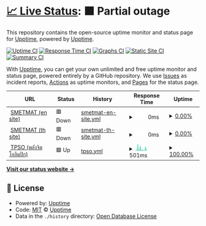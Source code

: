 # [📈 Live Status](https://smetmat.github.io/monitor-system/): <!--live status--> **🟧 Partial outage**

This repository contains the open-source uptime monitor and status page for [Upptime](https://upptime.js.org), powered by [Upptime](https://github.com/upptime/upptime).

[![Uptime CI](https://github.com/SMETMAT/uptime/workflows/Uptime%20CI/badge.svg)](https://github.com/SMETMAT/uptime/actions?query=workflow%3A%22Uptime+CI%22)
[![Response Time CI](https://github.com/SMETMAT/uptime/workflows/Response%20Time%20CI/badge.svg)](https://github.com/SMETMAT/uptime/actions?query=workflow%3A%22Response+Time+CI%22)
[![Graphs CI](https://github.com/SMETMAT/uptime/workflows/Graphs%20CI/badge.svg)](https://github.com/SMETMAT/uptime/actions?query=workflow%3A%22Graphs+CI%22)
[![Static Site CI](https://github.com/SMETMAT/uptime/workflows/Static%20Site%20CI/badge.svg)](https://github.com/SMETMAT/uptime/actions?query=workflow%3A%22Static+Site+CI%22)
[![Summary CI](https://github.com/SMETMAT/uptime/workflows/Summary%20CI/badge.svg)](https://github.com/SMETMAT/uptime/actions?query=workflow%3A%22Summary+CI%22)

With [Upptime](https://upptime.js.org), you can get your own unlimited and free uptime monitor and status page, powered entirely by a GitHub repository. We use [Issues](https://github.com/upptime/upptime/issues) as incident reports, [Actions](https://github.com/SMETMAT/uptime/actions) as uptime monitors, and [Pages](https://upptime.github.io/upptime) for the status page.

<!--start: status pages-->
<!-- This summary is generated by Upptime (https://github.com/upptime/upptime) -->
<!-- Do not edit this manually, your changes will be overwritten -->
<!-- prettier-ignore -->
| URL | Status | History | Response Time | Uptime |
| --- | ------ | ------- | ------------- | ------ |
| <img alt="" src="https://favicons.githubusercontent.com/www.smetmat.cf" height="13"> [SMETMAT (en site)](https://www.smetmat.cf) | 🟥 Down | [smetmat-en-site.yml](https://github.com/SMETMAT/monitor-system/commits/HEAD/history/smetmat-en-site.yml) | <details><summary><img alt="Response time graph" src="./graphs/smetmat-en-site/response-time-week.png" height="20"> 0ms</summary><br><a href="https://monitor.smetmat.cf/history/smetmat-en-site"><img alt="Response time 0" src="https://img.shields.io/endpoint?url=https%3A%2F%2Fraw.githubusercontent.com%2FSMETMAT%2Fmonitor-system%2FHEAD%2Fapi%2Fsmetmat-en-site%2Fresponse-time.json"></a><br><a href="https://monitor.smetmat.cf/history/smetmat-en-site"><img alt="24-hour response time 0" src="https://img.shields.io/endpoint?url=https%3A%2F%2Fraw.githubusercontent.com%2FSMETMAT%2Fmonitor-system%2FHEAD%2Fapi%2Fsmetmat-en-site%2Fresponse-time-day.json"></a><br><a href="https://monitor.smetmat.cf/history/smetmat-en-site"><img alt="7-day response time 0" src="https://img.shields.io/endpoint?url=https%3A%2F%2Fraw.githubusercontent.com%2FSMETMAT%2Fmonitor-system%2FHEAD%2Fapi%2Fsmetmat-en-site%2Fresponse-time-week.json"></a><br><a href="https://monitor.smetmat.cf/history/smetmat-en-site"><img alt="30-day response time 0" src="https://img.shields.io/endpoint?url=https%3A%2F%2Fraw.githubusercontent.com%2FSMETMAT%2Fmonitor-system%2FHEAD%2Fapi%2Fsmetmat-en-site%2Fresponse-time-month.json"></a><br><a href="https://monitor.smetmat.cf/history/smetmat-en-site"><img alt="1-year response time 0" src="https://img.shields.io/endpoint?url=https%3A%2F%2Fraw.githubusercontent.com%2FSMETMAT%2Fmonitor-system%2FHEAD%2Fapi%2Fsmetmat-en-site%2Fresponse-time-year.json"></a></details> | <details><summary><a href="https://monitor.smetmat.cf/history/smetmat-en-site">0.00%</a></summary><a href="https://monitor.smetmat.cf/history/smetmat-en-site"><img alt="All-time uptime 0.00%" src="https://img.shields.io/endpoint?url=https%3A%2F%2Fraw.githubusercontent.com%2FSMETMAT%2Fmonitor-system%2FHEAD%2Fapi%2Fsmetmat-en-site%2Fuptime.json"></a><br><a href="https://monitor.smetmat.cf/history/smetmat-en-site"><img alt="24-hour uptime 0.00%" src="https://img.shields.io/endpoint?url=https%3A%2F%2Fraw.githubusercontent.com%2FSMETMAT%2Fmonitor-system%2FHEAD%2Fapi%2Fsmetmat-en-site%2Fuptime-day.json"></a><br><a href="https://monitor.smetmat.cf/history/smetmat-en-site"><img alt="7-day uptime 0.00%" src="https://img.shields.io/endpoint?url=https%3A%2F%2Fraw.githubusercontent.com%2FSMETMAT%2Fmonitor-system%2FHEAD%2Fapi%2Fsmetmat-en-site%2Fuptime-week.json"></a><br><a href="https://monitor.smetmat.cf/history/smetmat-en-site"><img alt="30-day uptime 1.38%" src="https://img.shields.io/endpoint?url=https%3A%2F%2Fraw.githubusercontent.com%2FSMETMAT%2Fmonitor-system%2FHEAD%2Fapi%2Fsmetmat-en-site%2Fuptime-month.json"></a><br><a href="https://monitor.smetmat.cf/history/smetmat-en-site"><img alt="1-year uptime 0.00%" src="https://img.shields.io/endpoint?url=https%3A%2F%2Fraw.githubusercontent.com%2FSMETMAT%2Fmonitor-system%2FHEAD%2Fapi%2Fsmetmat-en-site%2Fuptime-year.json"></a></details>
| <img alt="" src="https://favicons.githubusercontent.com/xn--12c8b2ayn.cf" height="13"> [SMETMAT (th site)](https://xn--12c8b2ayn.cf/) | 🟥 Down | [smetmat-th-site.yml](https://github.com/SMETMAT/monitor-system/commits/HEAD/history/smetmat-th-site.yml) | <details><summary><img alt="Response time graph" src="./graphs/smetmat-th-site/response-time-week.png" height="20"> 0ms</summary><br><a href="https://monitor.smetmat.cf/history/smetmat-th-site"><img alt="Response time 0" src="https://img.shields.io/endpoint?url=https%3A%2F%2Fraw.githubusercontent.com%2FSMETMAT%2Fmonitor-system%2FHEAD%2Fapi%2Fsmetmat-th-site%2Fresponse-time.json"></a><br><a href="https://monitor.smetmat.cf/history/smetmat-th-site"><img alt="24-hour response time 0" src="https://img.shields.io/endpoint?url=https%3A%2F%2Fraw.githubusercontent.com%2FSMETMAT%2Fmonitor-system%2FHEAD%2Fapi%2Fsmetmat-th-site%2Fresponse-time-day.json"></a><br><a href="https://monitor.smetmat.cf/history/smetmat-th-site"><img alt="7-day response time 0" src="https://img.shields.io/endpoint?url=https%3A%2F%2Fraw.githubusercontent.com%2FSMETMAT%2Fmonitor-system%2FHEAD%2Fapi%2Fsmetmat-th-site%2Fresponse-time-week.json"></a><br><a href="https://monitor.smetmat.cf/history/smetmat-th-site"><img alt="30-day response time 0" src="https://img.shields.io/endpoint?url=https%3A%2F%2Fraw.githubusercontent.com%2FSMETMAT%2Fmonitor-system%2FHEAD%2Fapi%2Fsmetmat-th-site%2Fresponse-time-month.json"></a><br><a href="https://monitor.smetmat.cf/history/smetmat-th-site"><img alt="1-year response time 0" src="https://img.shields.io/endpoint?url=https%3A%2F%2Fraw.githubusercontent.com%2FSMETMAT%2Fmonitor-system%2FHEAD%2Fapi%2Fsmetmat-th-site%2Fresponse-time-year.json"></a></details> | <details><summary><a href="https://monitor.smetmat.cf/history/smetmat-th-site">0.00%</a></summary><a href="https://monitor.smetmat.cf/history/smetmat-th-site"><img alt="All-time uptime 0.00%" src="https://img.shields.io/endpoint?url=https%3A%2F%2Fraw.githubusercontent.com%2FSMETMAT%2Fmonitor-system%2FHEAD%2Fapi%2Fsmetmat-th-site%2Fuptime.json"></a><br><a href="https://monitor.smetmat.cf/history/smetmat-th-site"><img alt="24-hour uptime 0.00%" src="https://img.shields.io/endpoint?url=https%3A%2F%2Fraw.githubusercontent.com%2FSMETMAT%2Fmonitor-system%2FHEAD%2Fapi%2Fsmetmat-th-site%2Fuptime-day.json"></a><br><a href="https://monitor.smetmat.cf/history/smetmat-th-site"><img alt="7-day uptime 0.00%" src="https://img.shields.io/endpoint?url=https%3A%2F%2Fraw.githubusercontent.com%2FSMETMAT%2Fmonitor-system%2FHEAD%2Fapi%2Fsmetmat-th-site%2Fuptime-week.json"></a><br><a href="https://monitor.smetmat.cf/history/smetmat-th-site"><img alt="30-day uptime 1.38%" src="https://img.shields.io/endpoint?url=https%3A%2F%2Fraw.githubusercontent.com%2FSMETMAT%2Fmonitor-system%2FHEAD%2Fapi%2Fsmetmat-th-site%2Fuptime-month.json"></a><br><a href="https://monitor.smetmat.cf/history/smetmat-th-site"><img alt="1-year uptime 0.00%" src="https://img.shields.io/endpoint?url=https%3A%2F%2Fraw.githubusercontent.com%2FSMETMAT%2Fmonitor-system%2FHEAD%2Fapi%2Fsmetmat-th-site%2Fuptime-year.json"></a></details>
| <img alt="" src="https://favicons.githubusercontent.com/tpso.memewithyasart.ml" height="13"> [TPSO (พลังจิตโอลิมปิก)](https://tpso.memewithyasart.ml/) | 🟩 Up | [tpso.yml](https://github.com/SMETMAT/monitor-system/commits/HEAD/history/tpso.yml) | <details><summary><img alt="Response time graph" src="./graphs/tpso/response-time-week.png" height="20"> 501ms</summary><br><a href="https://monitor.smetmat.cf/history/tpso"><img alt="Response time 535" src="https://img.shields.io/endpoint?url=https%3A%2F%2Fraw.githubusercontent.com%2FSMETMAT%2Fmonitor-system%2FHEAD%2Fapi%2Ftpso%2Fresponse-time.json"></a><br><a href="https://monitor.smetmat.cf/history/tpso"><img alt="24-hour response time 411" src="https://img.shields.io/endpoint?url=https%3A%2F%2Fraw.githubusercontent.com%2FSMETMAT%2Fmonitor-system%2FHEAD%2Fapi%2Ftpso%2Fresponse-time-day.json"></a><br><a href="https://monitor.smetmat.cf/history/tpso"><img alt="7-day response time 501" src="https://img.shields.io/endpoint?url=https%3A%2F%2Fraw.githubusercontent.com%2FSMETMAT%2Fmonitor-system%2FHEAD%2Fapi%2Ftpso%2Fresponse-time-week.json"></a><br><a href="https://monitor.smetmat.cf/history/tpso"><img alt="30-day response time 533" src="https://img.shields.io/endpoint?url=https%3A%2F%2Fraw.githubusercontent.com%2FSMETMAT%2Fmonitor-system%2FHEAD%2Fapi%2Ftpso%2Fresponse-time-month.json"></a><br><a href="https://monitor.smetmat.cf/history/tpso"><img alt="1-year response time 535" src="https://img.shields.io/endpoint?url=https%3A%2F%2Fraw.githubusercontent.com%2FSMETMAT%2Fmonitor-system%2FHEAD%2Fapi%2Ftpso%2Fresponse-time-year.json"></a></details> | <details><summary><a href="https://monitor.smetmat.cf/history/tpso">100.00%</a></summary><a href="https://monitor.smetmat.cf/history/tpso"><img alt="All-time uptime 99.88%" src="https://img.shields.io/endpoint?url=https%3A%2F%2Fraw.githubusercontent.com%2FSMETMAT%2Fmonitor-system%2FHEAD%2Fapi%2Ftpso%2Fuptime.json"></a><br><a href="https://monitor.smetmat.cf/history/tpso"><img alt="24-hour uptime 100.00%" src="https://img.shields.io/endpoint?url=https%3A%2F%2Fraw.githubusercontent.com%2FSMETMAT%2Fmonitor-system%2FHEAD%2Fapi%2Ftpso%2Fuptime-day.json"></a><br><a href="https://monitor.smetmat.cf/history/tpso"><img alt="7-day uptime 100.00%" src="https://img.shields.io/endpoint?url=https%3A%2F%2Fraw.githubusercontent.com%2FSMETMAT%2Fmonitor-system%2FHEAD%2Fapi%2Ftpso%2Fuptime-week.json"></a><br><a href="https://monitor.smetmat.cf/history/tpso"><img alt="30-day uptime 99.86%" src="https://img.shields.io/endpoint?url=https%3A%2F%2Fraw.githubusercontent.com%2FSMETMAT%2Fmonitor-system%2FHEAD%2Fapi%2Ftpso%2Fuptime-month.json"></a><br><a href="https://monitor.smetmat.cf/history/tpso"><img alt="1-year uptime 99.88%" src="https://img.shields.io/endpoint?url=https%3A%2F%2Fraw.githubusercontent.com%2FSMETMAT%2Fmonitor-system%2FHEAD%2Fapi%2Ftpso%2Fuptime-year.json"></a></details>

<!--end: status pages-->

[**Visit our status website →**](https://smetmat.github.io/monitor-system/)

## 📄 License

- Powered by: [Upptime](https://github.com/upptime/upptime)
- Code: [MIT](./LICENSE) © [Upptime](https://upptime.js.org)
- Data in the `./history` directory: [Open Database License](https://opendatacommons.org/licenses/odbl/1-0/)

